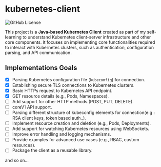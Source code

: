 # kubernetes-client
![GitHub License](https://img.shields.io/github/license/Vi-Nk/kubernetes-client)

This project is a **Java-based Kubernetes Client** created as part of my self-learning to understand Kubernetes client-server infrastructure and other core components. It focuses on implementing core functionalities required to interact with Kubernetes clusters, such as authentication, configuration parsing, and API communication.

## Implementations Goals

- [x] Parsing Kubernetes configuration file (`kubeconfig`) for connection.
- [x] Establishing secure TLS connections to Kubernetes clusters.
- [x] Basic HTTPs request to Kubernetes API endpoint.
- [x] GET resource details (e.g., Pods, Namespaces).
- [ ] Add support for other HTTP methods (POST, PUT, DELETE).
- [ ] coreV1 API support.
- [ ] Parsing different structure of kubeconfig elements for connection(e.g : RSA client keys, token based auth..).
- [ ] Implement resource creation and deletion (e.g., Pods, Deployments).
- [ ] Add support for watching Kubernetes resources using WebSockets.
- [ ] Improve error handling and logging mechanisms.
- [ ] Provide examples for advanced use cases (e.g., RBAC, custom resources).
- [ ] Package the client as a reusable library.

and so on...
